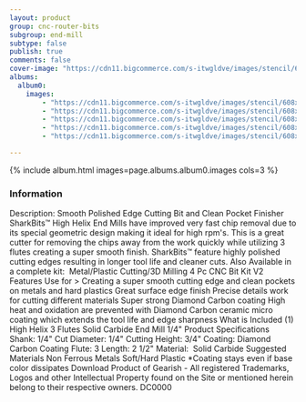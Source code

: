 ```yaml
---
layout: product
group: cnc-router-bits
subgroup: end-mill
subtype: false
publish: true
comments: false
cover-image: "https://cdn11.bigcommerce.com/s-itwgldve/images/stencil/608x608/products/3213/7626/sb-7014-dc__94097.1675310623.png?c=2"
albums:
  album0:
    images:
        - "https://cdn11.bigcommerce.com/s-itwgldve/images/stencil/608x608/products/3213/7626/sb-7014-dc__94097.1675310623.png?c=2"
        - "https://cdn11.bigcommerce.com/s-itwgldve/images/stencil/608x608/products/3213/7711/0714-Bit_Spinning__27567.1675310623.gif?c=2"
        - "https://cdn11.bigcommerce.com/s-itwgldve/images/stencil/608x608/products/3213/7676/7014dc__67562.1675310623.png?c=2"
        - "https://cdn11.bigcommerce.com/s-itwgldve/images/stencil/608x608/products/3213/7664/7014-DC_in_use__72478.1675310623.JPG?c=2"
        - "https://cdn11.bigcommerce.com/s-itwgldve/images/stencil/608x608/products/3213/7411/SB-7014-DC__87101.1675310623.png?c=2"

---
```


{% include album.html images=page.albums.album0.images cols=3 %}

### Information

Description:
 Smooth Polished Edge Cutting Bit and Clean Pocket Finisher   SharkBits™ High Helix End Mills have improved very fast chip removal due to its special geometric design making it ideal for high rpm\'s.   This is a great cutter for removing the chips away from the work quickly while utilizing 3 flutes creating a super smooth finish.  SharkBits™ feature highly polished cutting edges resulting in longer tool life and cleaner cuts.  Also Available in a complete kit:  Metal/Plastic Cutting/3D Milling 4 Pc CNC Bit Kit V2  Features  Use for > Creating a super smooth cutting edge and clean pockets on metals and hard plastics Great surface edge finish Precise details work for cutting different materials Super strong Diamond Carbon coating High heat and oxidation are prevented with Diamond Carbon ceramic micro coating which extends the tool life and edge sharpness  What is Included  (1) High Helix 3 Flutes Solid Carbide End Mill 1/4"  Product Specifications  Shank: 1/4" Cut Diameter: 1/4" Cutting Height: 3/4" Coating: Diamond Carbon Coating Flute: 3 Length: 2 1/2" Material:  Solid Carbide  Suggested Materials  Non Ferrous Metals Soft/Hard Plastic  *Coating stays even if base color dissipates Download Product of Gearish - All registered Trademarks, Logos and other Intellectual Property found on the Site or mentioned herein belong to their respective owners. DC0000  

